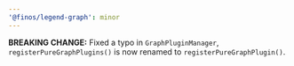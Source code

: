 ```yaml
---
'@finos/legend-graph': minor
---
```


**BREAKING CHANGE:** Fixed a typo in `GraphPluginManager`, `registerPureGraphPlugins()` is now renamed to `registerPureGraphPlugin()`.
